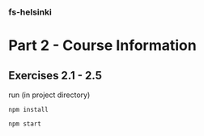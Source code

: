 ### fs-helsinki

# Part 2 - Course Information

## Exercises 2.1 - 2.5

run (in project directory)

    npm install

    npm start
